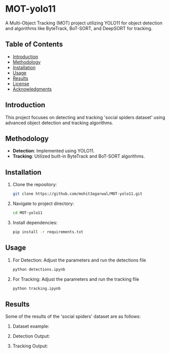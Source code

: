 # MOT-yolo11

A Multi-Object Tracking (MOT) project utilizing YOLO11 for object detection and algorithms like ByteTrack, BoT-SORT, and DeepSORT for tracking.

## Table of Contents

- [Introduction](#introduction)
- [Methodology](#methodology)
- [Installation](#installation)
- [Usage](#usage)
- [Results](#results)
- [License](#license)
- [Acknowledgments](#acknowledgments)

## Introduction

This project focuses on detecting and tracking 'social spiders dataset' using advanced object detection and tracking algorithms.

## Methodology

- **Detection**: Implemented using YOLO11.
- **Tracking**: Utilized built-in ByteTrack and BoT-SORT algorithms.

## Installation

1. Clone the repository:
   ```bash
   git clone https://github.com/mohit3agarwal/MOT-yolo11.git

2. Navigate to project directory:
   ```bash
   cd MOT-yolo11

3. Install dependencies:
   ```bash
   pip install -r requirements.txt


## Usage

1. For Detection:
   Adjust the parameters and run the detections file
   ```bash
   python detections.ipynb

2. For Tracking:
   Adjust the parameters and run the tracking file
   ```bash
   python tracking.ipynb


## Results
Some of the results of the 'social spiders' dataset are as follows:

1. Dataset example:
   
2. Detection Output:
   
3. Tracking Output:

